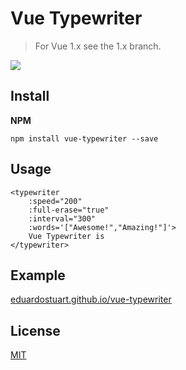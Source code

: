 # Vue Typewriter

> For Vue 1.x see the 1.x branch.


![](https://github.com/eduardostuart/vue-typewriter/raw/gh-pages/screenshot.png)


## Install

**NPM**

`npm install vue-typewriter --save`

## Usage

```
<typewriter
    :speed="200"
    :full-erase="true"
    :interval="300"
    :words='["Awesome!","Amazing!"]'>
    Vue Typewriter is
</typewriter>
```

## Example

[eduardostuart.github.io/vue-typewriter](https://eduardostuart.github.io/vue-typewriter)

## License

[MIT](http://opensource.org/licenses/MIT)

